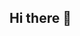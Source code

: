 ## Hi there 👋

<!--
**sheershit/sheershit** is a ✨ _special_ ✨ repository because its `README.md` (this file) appears on your GitHub profile.
[![Sheersh Bansal profile views](https://u8views.com/api/v1/github/profiles/141630396/views/day-week-month-total-count.svg)](https://u8views.com/github/sheershit)
Here are some ideas to get you started:

- 🔭 I’m currently working on ...
- 🌱 I’m currently learning ...
- 👯 I’m looking to collaborate on ...
- 🤔 I’m looking for help with ...
- 💬 Ask me about ...
- 📫 How to reach me: ...
- 😄 Pronouns: ...
- ⚡ Fun fact: ...
-->

